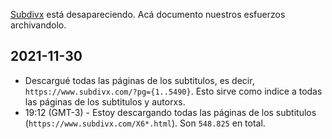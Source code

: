 [Subdivx](https://subdivx.com) está desapareciendo. Acá documento nuestros esfuerzos archivandolo.

## 2021-11-30

-   Descargué todas las páginas de los subtitulos, es decir, `https://www.subdivx.com/?pg={1..5490}`. Esto sirve como indice a todas las páginas de los subtitulos y autorxs.
-   19:12 (GMT-3) - Estoy descargando todas las páginas de los subtitulos (`https://www.subdivx.com/X6*.html`). Son `548.825` en total.
